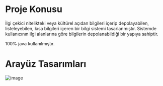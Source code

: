 # Proje Konusu
İlgi çekici nitelikteki veya kültürel açıdan bilgileri içerip depolayabilen, listeleyebilen, kısa 
bilgileri içeren bir bilgi sistemi tasarlanmıştır. Sistemde kullanıcının ilgi alanlarına göre 
bilgilerin depolanabildiği bir yapıya sahiptir. 

100% java kullanılmıştır.

# Arayüz Tasarımları
![image](https://github.com/user-attachments/assets/7eb313e6-11c2-4f82-b049-a3ef985be08f)

